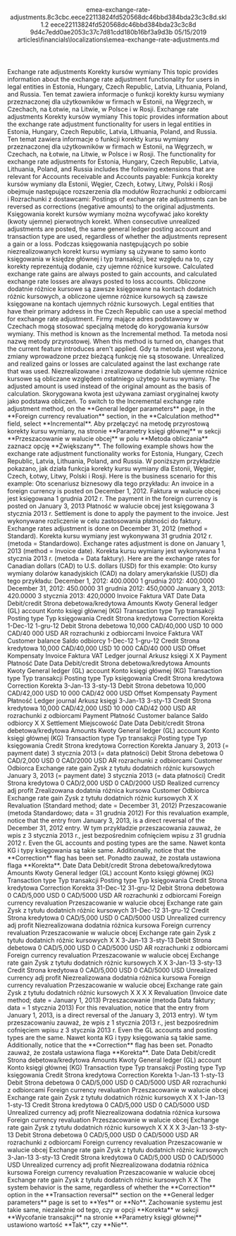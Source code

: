 <?xml version="1.0" encoding="UTF-8"?>
<xliff xmlns:logoport="urn:logoport:xliffeditor:xliff-extras:1.0" xmlns:xsi="http://www.w3.org/2001/XMLSchema-instance" xmlns="urn:oasis:names:tc:xliff:document:1.2" xmlns:xliffext="urn:microsoft:content:schema:xliffextensions" version="1.2" xsi:schemaLocation="urn:oasis:names:tc:xliff:document:1.2 xliff-core-1.2-transitional.xsd">
  <file datatype="xml" source-language="en-US" original="emea-exchange-rate-adjustments.md" target-language="pl-PL">
    <header>
      <tool tool-company="Microsoft" tool-version="1.0-7889195" tool-name="mdxliff" tool-id="mdxliff"/>
      <xliffext:skl_file_name>emea-exchange-rate-adjustments.8c3cbc.eece22113824fd520568dc46bbd384bda23c3c8d.skl</xliffext:skl_file_name>
      <xliffext:version>1.2</xliffext:version>
      <xliffext:ms.openlocfilehash>eece22113824fd520568dc46bbd384bda23c3c8d</xliffext:ms.openlocfilehash>
      <xliffext:ms.sourcegitcommit>9d4c7edd0ae2053c37c7d81cdd180b16bf3a9d3b</xliffext:ms.sourcegitcommit>
      <xliffext:ms.lasthandoff>05/15/2019</xliffext:ms.lasthandoff>
      <xliffext:ms.openlocfilepath>articles\financials\localizations\emea-exchange-rate-adjustments.md</xliffext:ms.openlocfilepath>
    </header>
    <body>
      <group extype="content" id="content">
        <trans-unit xml:space="preserve" translate="yes" id="101" restype="x-metadata">
          <source>Exchange rate adjustments</source>
        <target logoport:matchpercent="101" state="translated" state-qualifier="leveraged-tm">Korekty kursów wymiany</target></trans-unit>
        <trans-unit xml:space="preserve" translate="yes" id="102" restype="x-metadata">
          <source>This topic provides information about the exchange rate adjustment functionality for users in legal entities in Estonia, Hungary, Czech Republic, Latvia, Lithuania, Poland, and Russia.</source>
        <target logoport:matchpercent="101" state="translated" state-qualifier="leveraged-tm">Ten temat zawiera informacje o funkcji korekty kursu wymiany przeznaczonej dla użytkowników w firmach w Estonii, na Węgrzech, w Czechach, na Łotwie, na Litwie, w Polsce i w Rosji.</target></trans-unit>
        <trans-unit xml:space="preserve" translate="yes" id="103">
          <source>Exchange rate adjustments</source>
        <target logoport:matchpercent="101" state="translated" state-qualifier="leveraged-tm">Korekty kursów wymiany</target></trans-unit>
        <trans-unit xml:space="preserve" translate="yes" id="104">
          <source>This topic provides information about the exchange rate adjustment functionality for users in legal entities in Estonia, Hungary, Czech Republic, Latvia, Lithuania, Poland, and Russia.</source>
        <target logoport:matchpercent="101" state="translated" state-qualifier="leveraged-tm">Ten temat zawiera informacje o funkcji korekty kursu wymiany przeznaczonej dla użytkowników w firmach w Estonii, na Węgrzech, w Czechach, na Łotwie, na Litwie, w Polsce i w Rosji.</target></trans-unit>
        <trans-unit xml:space="preserve" translate="yes" id="105">
          <source>The functionality for exchange rate adjustments for Estonia, Hungary, Czech Republic, Latvia, Lithuania, Poland, and Russia includes the following extensions that are relevant for Accounts receivable and Accounts payable:</source>
        <target logoport:matchpercent="101" state="translated" state-qualifier="leveraged-tm">Funkcja korekty kursów wymiany dla Estonii, Węgier, Czech, Łotwy, Litwy, Polski i Rosji obejmuje następujące rozszerzenia dla modułów Rozrachunki z odbiorcami i Rozrachunki z dostawcami:</target></trans-unit>
        <trans-unit xml:space="preserve" translate="yes" id="106">
          <source>Postings of exchange rate adjustments can be reversed as corrections (negative amounts) to the original adjustments.</source>
        <target logoport:matchpercent="101" state="translated" state-qualifier="leveraged-tm">Księgowania korekt kursów wymiany można wycofywać jako korekty (kwoty ujemne) pierwotnych korekt.</target></trans-unit>
        <trans-unit xml:space="preserve" translate="yes" id="107">
          <source>When consecutive unrealized adjustments are posted, the same general ledger posting account and transaction type are used, regardless of whether the adjustments represent a gain or a loss.</source>
        <target logoport:matchpercent="101" state="translated" state-qualifier="leveraged-tm">Podczas księgowania następujących po sobie niezrealizowanych korekt kursu wymiany są używane to samo konto księgowania w księdze głównej i typ transakcji, bez względu na to, czy korekty reprezentują dodanie, czy ujemne różnice kursowe.</target></trans-unit>
        <trans-unit xml:space="preserve" translate="yes" id="108">
          <source>Calculated exchange rate gains are always posted to gain accounts, and calculated exchange rate losses are always posted to loss accounts.</source>
        <target logoport:matchpercent="101" state="translated" state-qualifier="leveraged-tm">Obliczone dodatnie różnice kursowe są zawsze księgowane na kontach dodatnich różnic kursowych, a obliczone ujemne różnice kursowych są zawsze księgowane na kontach ujemnych różnic kursowych.</target></trans-unit>
        <trans-unit xml:space="preserve" translate="yes" id="109">
          <source>Legal entities that have their primary address in the Czech Republic can use a special method for exchange rate adjustment.</source>
        <target logoport:matchpercent="101" state="translated" state-qualifier="leveraged-tm">Firmy mające adres podstawowy w Czechach mogą stosować specjalną metodę do korygowania kursów wymiany.</target></trans-unit>
        <trans-unit xml:space="preserve" translate="yes" id="110">
          <source>This method is known as the Incremental method.</source>
        <target logoport:matchpercent="101" state="translated" state-qualifier="leveraged-tm">Ta metoda nosi nazwę metody przyrostowej.</target></trans-unit>
        <trans-unit xml:space="preserve" translate="yes" id="111">
          <source>When this method is turned on, changes that the current feature introduces aren't applied.</source>
        <target logoport:matchpercent="101" state="translated" state-qualifier="leveraged-tm">Gdy ta metoda jest włączona, zmiany wprowadzone przez bieżącą funkcję nie są stosowane.</target></trans-unit>
        <trans-unit xml:space="preserve" translate="yes" id="112">
          <source>Unrealized and realized gains or losses are calculated against the last exchange rate that was used.</source>
        <target logoport:matchpercent="101" state="translated" state-qualifier="leveraged-tm">Niezrealizowane i zrealizowane dodatnie lub ujemne różnice kursowe są obliczane względem ostatniego użytego kursu wymiany.</target></trans-unit>
        <trans-unit xml:space="preserve" translate="yes" id="113">
          <source>The adjusted amount is used instead of the original amount as the basis of calculation.</source>
        <target logoport:matchpercent="101" state="translated" state-qualifier="leveraged-tm">Skorygowana kwota jest używana zamiast oryginalnej kwoty jako podstawa obliczeń.</target></trans-unit>
        <trans-unit xml:space="preserve" translate="yes" id="114">
          <source>To switch to the Incremental exchange rate adjustment method, on the <bpt id="p1">**</bpt>General ledger parameters<ept id="p1">**</ept> page, in the <bpt id="p2">**</bpt>Foreign currency revaluation<ept id="p2">**</ept> section, in the <bpt id="p3">**</bpt>Calculation method<ept id="p3">**</ept> field, select <bpt id="p4">**</bpt>Incremental<ept id="p4">**</ept>.</source>
        <target logoport:matchpercent="101" state="translated" state-qualifier="leveraged-tm">Aby przełączyć na metodę przyrostową korekty kursu wymiany, na stronie <bpt id="p1">**</bpt>Parametry księgi głównej<ept id="p1">**</ept> w sekcji <bpt id="p2">**</bpt>Przeszacowanie w walucie obcej<ept id="p2">**</ept> w polu <bpt id="p3">**</bpt>Metoda obliczania<ept id="p3">**</ept> zaznacz opcję <bpt id="p4">**</bpt>Zwiększany<ept id="p4">**</ept>.</target></trans-unit>
        <trans-unit xml:space="preserve" translate="yes" id="115">
          <source>The following example shows how the exchange rate adjustment functionality works for Estonia, Hungary, Czech Republic, Latvia, Lithuania, Poland, and Russia.</source>
        <target logoport:matchpercent="101" state="translated" state-qualifier="leveraged-tm">W poniższym przykładzie pokazano, jak działa funkcja korekty kursu wymiany dla Estonii, Węgier, Czech, Łotwy, Litwy, Polski i Rosji.</target></trans-unit>
        <trans-unit xml:space="preserve" translate="yes" id="116">
          <source>Here is the business scenario for this example:</source>
        <target logoport:matchpercent="101" state="translated" state-qualifier="leveraged-tm">Oto scenariusz biznesowy dla tego przykładu:</target></trans-unit>
        <trans-unit xml:space="preserve" translate="yes" id="117">
          <source>An invoice in a foreign currency is posted on December 1, 2012.</source>
        <target logoport:matchpercent="101" state="translated" state-qualifier="leveraged-tm">Faktura w walucie obcej jest księgowana 1 grudnia 2012 r.</target></trans-unit>
        <trans-unit xml:space="preserve" translate="yes" id="118">
          <source>The payment in the foreign currency is posted on January 3, 2013</source>
        <target logoport:matchpercent="101" state="translated" state-qualifier="leveraged-tm">Płatność w walucie obcej jest księgowana 3 stycznia 2013 r.</target></trans-unit>
        <trans-unit xml:space="preserve" translate="yes" id="119">
          <source>Settlement is done to apply the payment to the invoice.</source>
        <target logoport:matchpercent="101" state="translated" state-qualifier="leveraged-tm">Jest wykonywane rozliczenie w celu zastosowania płatności do faktury.</target></trans-unit>
        <trans-unit xml:space="preserve" translate="yes" id="120">
          <source>Exchange rates adjustment is done on December 31, 2012 (method = Standard).</source>
        <target logoport:matchpercent="101" state="translated" state-qualifier="leveraged-tm">Korekta kursu wymiany jest wykonywana 31 grudnia 2012 r. (metoda = Standardowo).</target></trans-unit>
        <trans-unit xml:space="preserve" translate="yes" id="121">
          <source>Exchange rates adjustment is done on January 1, 2013 (method = Invoice date).</source>
        <target logoport:matchpercent="101" state="translated" state-qualifier="leveraged-tm">Korekta kursu wymiany jest wykonywana 1 stycznia 2013 r. (metoda = Data faktury).</target></trans-unit>
        <trans-unit xml:space="preserve" translate="yes" id="122">
          <source>Here are the exchange rates for Canadian dollars (CAD) to U.S. dollars (USD) for this example:</source>
        <target logoport:matchpercent="101" state="translated" state-qualifier="leveraged-tm">Oto kursy wymiany dolarów kanadyjskich (CAD) na dolary amerykańskie (USD) dla tego przykładu:</target></trans-unit>
        <trans-unit xml:space="preserve" translate="yes" id="123">
          <source>December 1, 2012: 400.0000</source>
        <target logoport:matchpercent="101" state="translated" state-qualifier="leveraged-tm">1 grudnia 2012: 400,0000</target></trans-unit>
        <trans-unit xml:space="preserve" translate="yes" id="124">
          <source>December 31, 2012: 450.0000</source>
        <target logoport:matchpercent="101" state="translated" state-qualifier="leveraged-tm">31 grudnia 2012: 450,0000</target></trans-unit>
        <trans-unit xml:space="preserve" translate="yes" id="125">
          <source>January 3, 2013: 420.0000</source>
        <target logoport:matchpercent="101" state="translated" state-qualifier="leveraged-tm">3 stycznia 2013: 420,0000</target></trans-unit>
        <trans-unit xml:space="preserve" translate="yes" id="126">
          <source>Invoice</source>
        <target logoport:matchpercent="101" state="translated" state-qualifier="leveraged-tm">Faktura VAT</target></trans-unit>
        <trans-unit xml:space="preserve" translate="yes" id="127">
          <source>Date</source>
        <target logoport:matchpercent="101" state="translated" state-qualifier="leveraged-tm">Data</target></trans-unit>
        <trans-unit xml:space="preserve" translate="yes" id="128">
          <source>Debit/credit</source>
        <target logoport:matchpercent="101" state="translated" state-qualifier="leveraged-tm">Strona debetowa/kredytowa</target></trans-unit>
        <trans-unit xml:space="preserve" translate="yes" id="129">
          <source>Amounts</source>
        <target logoport:matchpercent="101" state="translated" state-qualifier="leveraged-tm">Kwoty</target></trans-unit>
        <trans-unit xml:space="preserve" translate="yes" id="130">
          <source>General ledger (GL) account</source>
        <target logoport:matchpercent="101" state="translated" state-qualifier="leveraged-tm">Konto księgi głównej (KG)</target></trans-unit>
        <trans-unit xml:space="preserve" translate="yes" id="131">
          <source>Transaction type</source>
        <target logoport:matchpercent="101" state="translated" state-qualifier="leveraged-tm">Typ transakcji</target></trans-unit>
        <trans-unit xml:space="preserve" translate="yes" id="132">
          <source>Posting type</source>
        <target logoport:matchpercent="101" state="translated" state-qualifier="leveraged-tm">Typ księgowania</target></trans-unit>
        <trans-unit xml:space="preserve" translate="yes" id="133">
          <source>Credit</source>
        <target logoport:matchpercent="101" state="translated" state-qualifier="leveraged-tm">Strona kredytowa</target></trans-unit>
        <trans-unit xml:space="preserve" translate="yes" id="134">
          <source>Correction</source>
        <target logoport:matchpercent="101" state="translated" state-qualifier="leveraged-tm">Korekta</target></trans-unit>
        <trans-unit xml:space="preserve" translate="yes" id="135">
          <source>1-Dec-12</source>
        <target logoport:matchpercent="101" state="translated" state-qualifier="leveraged-tm">1-gru-12</target></trans-unit>
        <trans-unit xml:space="preserve" translate="yes" id="136">
          <source>Debit</source>
        <target logoport:matchpercent="101" state="translated" state-qualifier="leveraged-tm">Strona debetowa</target></trans-unit>
        <trans-unit xml:space="preserve" translate="yes" id="137">
          <source>10,000 CAD/40,000 USD</source>
        <target logoport:matchpercent="101" state="translated" state-qualifier="leveraged-tm">10 000 CAD/40 000 USD</target></trans-unit>
        <trans-unit xml:space="preserve" translate="yes" id="138">
          <source>AR</source>
        <target logoport:matchpercent="101" state="translated" state-qualifier="leveraged-tm">rozrachunki z odbiorcami</target></trans-unit>
        <trans-unit xml:space="preserve" translate="yes" id="139">
          <source>Invoice</source>
        <target logoport:matchpercent="101" state="translated" state-qualifier="leveraged-tm">Faktura VAT</target></trans-unit>
        <trans-unit xml:space="preserve" translate="yes" id="140">
          <source>Customer balance</source>
        <target logoport:matchpercent="101" state="translated" state-qualifier="leveraged-tm">Saldo odbiorcy</target></trans-unit>
        <trans-unit xml:space="preserve" translate="yes" id="141">
          <source>1-Dec-12</source>
        <target logoport:matchpercent="101" state="translated" state-qualifier="leveraged-tm">1-gru-12</target></trans-unit>
        <trans-unit xml:space="preserve" translate="yes" id="142">
          <source>Credit</source>
        <target logoport:matchpercent="101" state="translated" state-qualifier="leveraged-tm">Strona kredytowa</target></trans-unit>
        <trans-unit xml:space="preserve" translate="yes" id="143">
          <source>10,000 CAD/40,000 USD</source>
        <target logoport:matchpercent="101" state="translated" state-qualifier="leveraged-tm">10 000 CAD/40 000 USD</target></trans-unit>
        <trans-unit xml:space="preserve" translate="yes" id="144">
          <source>Offset</source>
        <target logoport:matchpercent="101" state="translated" state-qualifier="leveraged-tm">Kompensaty</target></trans-unit>
        <trans-unit xml:space="preserve" translate="yes" id="145">
          <source>Invoice</source>
        <target logoport:matchpercent="101" state="translated" state-qualifier="leveraged-tm">Faktura VAT</target></trans-unit>
        <trans-unit xml:space="preserve" translate="yes" id="146">
          <source>Ledger journal</source>
        <target logoport:matchpercent="101" state="translated" state-qualifier="leveraged-tm">Arkusz księgi</target></trans-unit>
        <trans-unit xml:space="preserve" translate="yes" id="147">
          <source>X</source>
        <target logoport:matchpercent="101" state="translated" state-qualifier="leveraged-tm">X</target></trans-unit>
        <trans-unit xml:space="preserve" translate="yes" id="148">
          <source>Payment</source>
        <target logoport:matchpercent="101" state="translated" state-qualifier="leveraged-tm">Płatność</target></trans-unit>
        <trans-unit xml:space="preserve" translate="yes" id="149">
          <source>Date</source>
        <target logoport:matchpercent="101" state="translated" state-qualifier="leveraged-tm">Data</target></trans-unit>
        <trans-unit xml:space="preserve" translate="yes" id="150">
          <source>Debit/credit</source>
        <target logoport:matchpercent="101" state="translated" state-qualifier="leveraged-tm">Strona debetowa/kredytowa</target></trans-unit>
        <trans-unit xml:space="preserve" translate="yes" id="151">
          <source>Amounts</source>
        <target logoport:matchpercent="101" state="translated" state-qualifier="leveraged-tm">Kwoty</target></trans-unit>
        <trans-unit xml:space="preserve" translate="yes" id="152">
          <source>General ledger (GL) account</source>
        <target logoport:matchpercent="101" state="translated" state-qualifier="leveraged-tm">Konto księgi głównej (KG)</target></trans-unit>
        <trans-unit xml:space="preserve" translate="yes" id="153">
          <source>Transaction type</source>
        <target logoport:matchpercent="101" state="translated" state-qualifier="leveraged-tm">Typ transakcji</target></trans-unit>
        <trans-unit xml:space="preserve" translate="yes" id="154">
          <source>Posting type</source>
        <target logoport:matchpercent="101" state="translated" state-qualifier="leveraged-tm">Typ księgowania</target></trans-unit>
        <trans-unit xml:space="preserve" translate="yes" id="155">
          <source>Credit</source>
        <target logoport:matchpercent="101" state="translated" state-qualifier="leveraged-tm">Strona kredytowa</target></trans-unit>
        <trans-unit xml:space="preserve" translate="yes" id="156">
          <source>Correction</source>
        <target logoport:matchpercent="101" state="translated" state-qualifier="leveraged-tm">Korekta</target></trans-unit>
        <trans-unit xml:space="preserve" translate="yes" id="157">
          <source>3-Jan-13</source>
        <target logoport:matchpercent="101" state="translated" state-qualifier="leveraged-tm">3-sty-13</target></trans-unit>
        <trans-unit xml:space="preserve" translate="yes" id="158">
          <source>Debit</source>
        <target logoport:matchpercent="101" state="translated" state-qualifier="leveraged-tm">Strona debetowa</target></trans-unit>
        <trans-unit xml:space="preserve" translate="yes" id="159">
          <source>10,000 CAD/42,000 USD</source>
        <target logoport:matchpercent="101" state="translated" state-qualifier="leveraged-tm">10 000 CAD/42 000 USD</target></trans-unit>
        <trans-unit xml:space="preserve" translate="yes" id="160">
          <source>Offset</source>
        <target logoport:matchpercent="101" state="translated" state-qualifier="leveraged-tm">Kompensaty</target></trans-unit>
        <trans-unit xml:space="preserve" translate="yes" id="161">
          <source>Payment</source>
        <target logoport:matchpercent="101" state="translated" state-qualifier="leveraged-tm">Płatność</target></trans-unit>
        <trans-unit xml:space="preserve" translate="yes" id="162">
          <source>Ledger journal</source>
        <target logoport:matchpercent="101" state="translated" state-qualifier="leveraged-tm">Arkusz księgi</target></trans-unit>
        <trans-unit xml:space="preserve" translate="yes" id="163">
          <source>3-Jan-13</source>
        <target logoport:matchpercent="101" state="translated" state-qualifier="leveraged-tm">3-sty-13</target></trans-unit>
        <trans-unit xml:space="preserve" translate="yes" id="164">
          <source>Credit</source>
        <target logoport:matchpercent="101" state="translated" state-qualifier="leveraged-tm">Strona kredytowa</target></trans-unit>
        <trans-unit xml:space="preserve" translate="yes" id="165">
          <source>10,000 CAD/42,000 USD</source>
        <target logoport:matchpercent="101" state="translated" state-qualifier="leveraged-tm">10 000 CAD/42 000 USD</target></trans-unit>
        <trans-unit xml:space="preserve" translate="yes" id="166">
          <source>AR</source>
        <target logoport:matchpercent="101" state="translated" state-qualifier="leveraged-tm">rozrachunki z odbiorcami</target></trans-unit>
        <trans-unit xml:space="preserve" translate="yes" id="167">
          <source>Payment</source>
        <target logoport:matchpercent="101" state="translated" state-qualifier="leveraged-tm">Płatność</target></trans-unit>
        <trans-unit xml:space="preserve" translate="yes" id="168">
          <source>Customer balance</source>
        <target logoport:matchpercent="101" state="translated" state-qualifier="leveraged-tm">Saldo odbiorcy</target></trans-unit>
        <trans-unit xml:space="preserve" translate="yes" id="169">
          <source>X</source>
        <target logoport:matchpercent="101" state="translated" state-qualifier="leveraged-tm">X</target></trans-unit>
        <trans-unit xml:space="preserve" translate="yes" id="170">
          <source>Settlement</source>
        <target logoport:matchpercent="101" state="translated" state-qualifier="leveraged-tm">Miejscowość</target></trans-unit>
        <trans-unit xml:space="preserve" translate="yes" id="171">
          <source>Date</source>
        <target logoport:matchpercent="101" state="translated" state-qualifier="leveraged-tm">Data</target></trans-unit>
        <trans-unit xml:space="preserve" translate="yes" id="172">
          <source>Debit/credit</source>
        <target logoport:matchpercent="101" state="translated" state-qualifier="leveraged-tm">Strona debetowa/kredytowa</target></trans-unit>
        <trans-unit xml:space="preserve" translate="yes" id="173">
          <source>Amounts</source>
        <target logoport:matchpercent="101" state="translated" state-qualifier="leveraged-tm">Kwoty</target></trans-unit>
        <trans-unit xml:space="preserve" translate="yes" id="174">
          <source>General ledger (GL) account</source>
        <target logoport:matchpercent="101" state="translated" state-qualifier="leveraged-tm">Konto księgi głównej (KG)</target></trans-unit>
        <trans-unit xml:space="preserve" translate="yes" id="175">
          <source>Transaction type</source>
        <target logoport:matchpercent="101" state="translated" state-qualifier="leveraged-tm">Typ transakcji</target></trans-unit>
        <trans-unit xml:space="preserve" translate="yes" id="176">
          <source>Posting type</source>
        <target logoport:matchpercent="101" state="translated" state-qualifier="leveraged-tm">Typ księgowania</target></trans-unit>
        <trans-unit xml:space="preserve" translate="yes" id="177">
          <source>Credit</source>
        <target logoport:matchpercent="101" state="translated" state-qualifier="leveraged-tm">Strona kredytowa</target></trans-unit>
        <trans-unit xml:space="preserve" translate="yes" id="178">
          <source>Correction</source>
        <target logoport:matchpercent="101" state="translated" state-qualifier="leveraged-tm">Korekta</target></trans-unit>
        <trans-unit xml:space="preserve" translate="yes" id="179">
          <source>January 3, 2013 (= payment date)</source>
        <target logoport:matchpercent="101" state="translated" state-qualifier="leveraged-tm">3 stycznia 2013 (= data płatności)</target></trans-unit>
        <trans-unit xml:space="preserve" translate="yes" id="180">
          <source>Debit</source>
        <target logoport:matchpercent="101" state="translated" state-qualifier="leveraged-tm">Strona debetowa</target></trans-unit>
        <trans-unit xml:space="preserve" translate="yes" id="181">
          <source>0 CAD/2,000 USD</source>
        <target logoport:matchpercent="101" state="translated" state-qualifier="leveraged-tm">0 CAD/2000 USD</target></trans-unit>
        <trans-unit xml:space="preserve" translate="yes" id="182">
          <source>AR</source>
        <target logoport:matchpercent="101" state="translated" state-qualifier="leveraged-tm">rozrachunki z odbiorcami</target></trans-unit>
        <trans-unit xml:space="preserve" translate="yes" id="183">
          <source>Customer</source>
        <target logoport:matchpercent="101" state="translated" state-qualifier="leveraged-tm">Odbiorca</target></trans-unit>
        <trans-unit xml:space="preserve" translate="yes" id="184">
          <source>Exchange rate gain</source>
        <target logoport:matchpercent="101" state="translated" state-qualifier="leveraged-tm">Zysk z tytułu dodatnich różnic kursowych</target></trans-unit>
        <trans-unit xml:space="preserve" translate="yes" id="185">
          <source>January 3, 2013 (= payment date)</source>
        <target logoport:matchpercent="101" state="translated" state-qualifier="leveraged-tm">3 stycznia 2013 (= data płatności)</target></trans-unit>
        <trans-unit xml:space="preserve" translate="yes" id="186">
          <source>Credit</source>
        <target logoport:matchpercent="101" state="translated" state-qualifier="leveraged-tm">Strona kredytowa</target></trans-unit>
        <trans-unit xml:space="preserve" translate="yes" id="187">
          <source>0 CAD/2,000 USD</source>
        <target logoport:matchpercent="101" state="translated" state-qualifier="leveraged-tm">0 CAD/2000 USD</target></trans-unit>
        <trans-unit xml:space="preserve" translate="yes" id="188">
          <source>Realized currency adj profit</source>
        <target logoport:matchpercent="101" state="translated" state-qualifier="leveraged-tm">Zrealizowana dodatnia różnica kursowa</target></trans-unit>
        <trans-unit xml:space="preserve" translate="yes" id="189">
          <source>Customer</source>
        <target logoport:matchpercent="101" state="translated" state-qualifier="leveraged-tm">Odbiorca</target></trans-unit>
        <trans-unit xml:space="preserve" translate="yes" id="190">
          <source>Exchange rate gain</source>
        <target logoport:matchpercent="101" state="translated" state-qualifier="leveraged-tm">Zysk z tytułu dodatnich różnic kursowych</target></trans-unit>
        <trans-unit xml:space="preserve" translate="yes" id="191">
          <source>X</source>
        <target logoport:matchpercent="101" state="translated" state-qualifier="leveraged-tm">X</target></trans-unit>
        <trans-unit xml:space="preserve" translate="yes" id="192">
          <source>Revaluation  (Standard method; date = December 31, 2012)</source>
        <target logoport:matchpercent="101" state="translated" state-qualifier="leveraged-tm">Przeszacowanie (metoda Standardowo; data = 31 grudnia 2012)</target></trans-unit>
        <trans-unit xml:space="preserve" translate="yes" id="193">
          <source>For this revaluation example, notice that the entry from January 3, 2013, is a direct reversal of the December 31, 2012 entry.</source>
        <target logoport:matchpercent="101" state="translated" state-qualifier="leveraged-tm">W tym przykładzie przeszacowania zauważ, że wpis z 3 stycznia 2013 r., jest bezpośrednim cofnięciem wpisu z 31 grudnia 2012 r.</target></trans-unit>
        <trans-unit xml:space="preserve" translate="yes" id="194">
          <source>Even the GL accounts and posting types are the same.</source>
        <target logoport:matchpercent="101" state="translated" state-qualifier="leveraged-tm">Nawet konta KG i typy księgowania są takie same.</target></trans-unit>
        <trans-unit xml:space="preserve" translate="yes" id="195">
          <source>Additionally, notice that the <bpt id="p1">**</bpt>Correction<ept id="p1">**</ept> flag has been set.</source>
        <target logoport:matchpercent="101" state="translated" state-qualifier="leveraged-tm">Ponadto zauważ, że została ustawiona flaga <bpt id="p1">**</bpt>Korekta<ept id="p1">**</ept>.</target></trans-unit>
        <trans-unit xml:space="preserve" translate="yes" id="196">
          <source>Date</source>
        <target logoport:matchpercent="101" state="translated" state-qualifier="leveraged-tm">Data</target></trans-unit>
        <trans-unit xml:space="preserve" translate="yes" id="197">
          <source>Debit/credit</source>
        <target logoport:matchpercent="101" state="translated" state-qualifier="leveraged-tm">Strona debetowa/kredytowa</target></trans-unit>
        <trans-unit xml:space="preserve" translate="yes" id="198">
          <source>Amounts</source>
        <target logoport:matchpercent="101" state="translated" state-qualifier="leveraged-tm">Kwoty</target></trans-unit>
        <trans-unit xml:space="preserve" translate="yes" id="199">
          <source>General ledger (GL) account</source>
        <target logoport:matchpercent="101" state="translated" state-qualifier="leveraged-tm">Konto księgi głównej (KG)</target></trans-unit>
        <trans-unit xml:space="preserve" translate="yes" id="200">
          <source>Transaction type</source>
        <target logoport:matchpercent="101" state="translated" state-qualifier="leveraged-tm">Typ transakcji</target></trans-unit>
        <trans-unit xml:space="preserve" translate="yes" id="201">
          <source>Posting type</source>
        <target logoport:matchpercent="101" state="translated" state-qualifier="leveraged-tm">Typ księgowania</target></trans-unit>
        <trans-unit xml:space="preserve" translate="yes" id="202">
          <source>Credit</source>
        <target logoport:matchpercent="101" state="translated" state-qualifier="leveraged-tm">Strona kredytowa</target></trans-unit>
        <trans-unit xml:space="preserve" translate="yes" id="203">
          <source>Correction</source>
        <target logoport:matchpercent="101" state="translated" state-qualifier="leveraged-tm">Korekta</target></trans-unit>
        <trans-unit xml:space="preserve" translate="yes" id="204">
          <source>31-Dec-12</source>
        <target logoport:matchpercent="101" state="translated" state-qualifier="leveraged-tm">31-gru-12</target></trans-unit>
        <trans-unit xml:space="preserve" translate="yes" id="205">
          <source>Debit</source>
        <target logoport:matchpercent="101" state="translated" state-qualifier="leveraged-tm">Strona debetowa</target></trans-unit>
        <trans-unit xml:space="preserve" translate="yes" id="206">
          <source>0 CAD/5,000 USD</source>
        <target logoport:matchpercent="101" state="translated" state-qualifier="leveraged-tm">0 CAD/5000 USD</target></trans-unit>
        <trans-unit xml:space="preserve" translate="yes" id="207">
          <source>AR</source>
        <target logoport:matchpercent="101" state="translated" state-qualifier="leveraged-tm">rozrachunki z odbiorcami</target></trans-unit>
        <trans-unit xml:space="preserve" translate="yes" id="208">
          <source>Foreign currency revaluation</source>
        <target logoport:matchpercent="101" state="translated" state-qualifier="leveraged-tm">Przeszacowanie w walucie obcej</target></trans-unit>
        <trans-unit xml:space="preserve" translate="yes" id="209">
          <source>Exchange rate gain</source>
        <target logoport:matchpercent="101" state="translated" state-qualifier="leveraged-tm">Zysk z tytułu dodatnich różnic kursowych</target></trans-unit>
        <trans-unit xml:space="preserve" translate="yes" id="210">
          <source>31-Dec-12</source>
        <target logoport:matchpercent="101" state="translated" state-qualifier="leveraged-tm">31-gru-12</target></trans-unit>
        <trans-unit xml:space="preserve" translate="yes" id="211">
          <source>Credit</source>
        <target logoport:matchpercent="101" state="translated" state-qualifier="leveraged-tm">Strona kredytowa</target></trans-unit>
        <trans-unit xml:space="preserve" translate="yes" id="212">
          <source>0 CAD/5,000 USD</source>
        <target logoport:matchpercent="101" state="translated" state-qualifier="leveraged-tm">0 CAD/5000 USD</target></trans-unit>
        <trans-unit xml:space="preserve" translate="yes" id="213">
          <source>Unrealized currency adj profit</source>
        <target logoport:matchpercent="101" state="translated" state-qualifier="leveraged-tm">Niezrealizowana dodatnia różnica kursowa</target></trans-unit>
        <trans-unit xml:space="preserve" translate="yes" id="214">
          <source>Foreign currency revaluation</source>
        <target logoport:matchpercent="101" state="translated" state-qualifier="leveraged-tm">Przeszacowanie w walucie obcej</target></trans-unit>
        <trans-unit xml:space="preserve" translate="yes" id="215">
          <source>Exchange rate gain</source>
        <target logoport:matchpercent="101" state="translated" state-qualifier="leveraged-tm">Zysk z tytułu dodatnich różnic kursowych</target></trans-unit>
        <trans-unit xml:space="preserve" translate="yes" id="216">
          <source>X</source>
        <target logoport:matchpercent="101" state="translated" state-qualifier="leveraged-tm">X</target></trans-unit>
        <trans-unit xml:space="preserve" translate="yes" id="217">
          <source>3-Jan-13</source>
        <target logoport:matchpercent="101" state="translated" state-qualifier="leveraged-tm">3-sty-13</target></trans-unit>
        <trans-unit xml:space="preserve" translate="yes" id="218">
          <source>Debit</source>
        <target logoport:matchpercent="101" state="translated" state-qualifier="leveraged-tm">Strona debetowa</target></trans-unit>
        <trans-unit xml:space="preserve" translate="yes" id="219">
          <source>0 CAD/5,000 USD</source>
        <target logoport:matchpercent="101" state="translated" state-qualifier="leveraged-tm">0 CAD/5000 USD</target></trans-unit>
        <trans-unit xml:space="preserve" translate="yes" id="220">
          <source>AR</source>
        <target logoport:matchpercent="101" state="translated" state-qualifier="leveraged-tm">rozrachunki z odbiorcami</target></trans-unit>
        <trans-unit xml:space="preserve" translate="yes" id="221">
          <source>Foreign currency revaluation</source>
        <target logoport:matchpercent="101" state="translated" state-qualifier="leveraged-tm">Przeszacowanie w walucie obcej</target></trans-unit>
        <trans-unit xml:space="preserve" translate="yes" id="222">
          <source>Exchange rate gain</source>
        <target logoport:matchpercent="101" state="translated" state-qualifier="leveraged-tm">Zysk z tytułu dodatnich różnic kursowych</target></trans-unit>
        <trans-unit xml:space="preserve" translate="yes" id="223">
          <source>X</source>
        <target logoport:matchpercent="101" state="translated" state-qualifier="leveraged-tm">X</target></trans-unit>
        <trans-unit xml:space="preserve" translate="yes" id="224">
          <source>3-Jan-13</source>
        <target logoport:matchpercent="101" state="translated" state-qualifier="leveraged-tm">3-sty-13</target></trans-unit>
        <trans-unit xml:space="preserve" translate="yes" id="225">
          <source>Credit</source>
        <target logoport:matchpercent="101" state="translated" state-qualifier="leveraged-tm">Strona kredytowa</target></trans-unit>
        <trans-unit xml:space="preserve" translate="yes" id="226">
          <source>0 CAD/5,000 USD</source>
        <target logoport:matchpercent="101" state="translated" state-qualifier="leveraged-tm">0 CAD/5000 USD</target></trans-unit>
        <trans-unit xml:space="preserve" translate="yes" id="227">
          <source>Unrealized currency adj profit</source>
        <target logoport:matchpercent="101" state="translated" state-qualifier="leveraged-tm">Niezrealizowana dodatnia różnica kursowa</target></trans-unit>
        <trans-unit xml:space="preserve" translate="yes" id="228">
          <source>Foreign currency revaluation</source>
        <target logoport:matchpercent="101" state="translated" state-qualifier="leveraged-tm">Przeszacowanie w walucie obcej</target></trans-unit>
        <trans-unit xml:space="preserve" translate="yes" id="229">
          <source>Exchange rate gain</source>
        <target logoport:matchpercent="101" state="translated" state-qualifier="leveraged-tm">Zysk z tytułu dodatnich różnic kursowych</target></trans-unit>
        <trans-unit xml:space="preserve" translate="yes" id="230">
          <source>X</source>
        <target logoport:matchpercent="101" state="translated" state-qualifier="leveraged-tm">X</target></trans-unit>
        <trans-unit xml:space="preserve" translate="yes" id="231">
          <source>X</source>
        <target logoport:matchpercent="101" state="translated" state-qualifier="leveraged-tm">X</target></trans-unit>
        <trans-unit xml:space="preserve" translate="yes" id="232">
          <source>Revaluation (Invoice date method; date = January 1, 2013)</source>
        <target logoport:matchpercent="101" state="translated" state-qualifier="leveraged-tm">Przeszacowanie (metoda Data faktury; data = 1 stycznia 2013)</target></trans-unit>
        <trans-unit xml:space="preserve" translate="yes" id="233">
          <source>For this revaluation, notice that the entry from January 1, 2013, is a direct reversal of the January 3, 2013 entry).</source>
        <target logoport:matchpercent="101" state="translated" state-qualifier="leveraged-tm">W tym przeszacowaniu zauważ, że wpis z 1 stycznia 2013 r., jest bezpośrednim cofnięciem wpisu z 3 stycznia 2013 r.</target></trans-unit>
        <trans-unit xml:space="preserve" translate="yes" id="234">
          <source>Even the GL accounts and posting types are the same.</source>
        <target logoport:matchpercent="101" state="translated" state-qualifier="leveraged-tm">Nawet konta KG i typy księgowania są takie same.</target></trans-unit>
        <trans-unit xml:space="preserve" translate="yes" id="235">
          <source>Additionally, notice that the <bpt id="p1">**</bpt>Correction<ept id="p1">**</ept> flag has been set.</source>
        <target logoport:matchpercent="101" state="translated" state-qualifier="leveraged-tm">Ponadto zauważ, że została ustawiona flaga <bpt id="p1">**</bpt>Korekta<ept id="p1">**</ept>.</target></trans-unit>
        <trans-unit xml:space="preserve" translate="yes" id="236">
          <source>Date</source>
        <target logoport:matchpercent="101" state="translated" state-qualifier="leveraged-tm">Data</target></trans-unit>
        <trans-unit xml:space="preserve" translate="yes" id="237">
          <source>Debit/credit</source>
        <target logoport:matchpercent="101" state="translated" state-qualifier="leveraged-tm">Strona debetowa/kredytowa</target></trans-unit>
        <trans-unit xml:space="preserve" translate="yes" id="238">
          <source>Amounts</source>
        <target logoport:matchpercent="101" state="translated" state-qualifier="leveraged-tm">Kwoty</target></trans-unit>
        <trans-unit xml:space="preserve" translate="yes" id="239">
          <source>General ledger (GL) account</source>
        <target logoport:matchpercent="101" state="translated" state-qualifier="leveraged-tm">Konto księgi głównej (KG)</target></trans-unit>
        <trans-unit xml:space="preserve" translate="yes" id="240">
          <source>Transaction type</source>
        <target logoport:matchpercent="101" state="translated" state-qualifier="leveraged-tm">Typ transakcji</target></trans-unit>
        <trans-unit xml:space="preserve" translate="yes" id="241">
          <source>Posting type</source>
        <target logoport:matchpercent="101" state="translated" state-qualifier="leveraged-tm">Typ księgowania</target></trans-unit>
        <trans-unit xml:space="preserve" translate="yes" id="242">
          <source>Credit</source>
        <target logoport:matchpercent="101" state="translated" state-qualifier="leveraged-tm">Strona kredytowa</target></trans-unit>
        <trans-unit xml:space="preserve" translate="yes" id="243">
          <source>Correction</source>
        <target logoport:matchpercent="101" state="translated" state-qualifier="leveraged-tm">Korekta</target></trans-unit>
        <trans-unit xml:space="preserve" translate="yes" id="244">
          <source>1-Jan-13</source>
        <target logoport:matchpercent="101" state="translated" state-qualifier="leveraged-tm">1-sty-13</target></trans-unit>
        <trans-unit xml:space="preserve" translate="yes" id="245">
          <source>Debit</source>
        <target logoport:matchpercent="101" state="translated" state-qualifier="leveraged-tm">Strona debetowa</target></trans-unit>
        <trans-unit xml:space="preserve" translate="yes" id="246">
          <source>0 CAD/5,000 USD</source>
        <target logoport:matchpercent="101" state="translated" state-qualifier="leveraged-tm">0 CAD/5000 USD</target></trans-unit>
        <trans-unit xml:space="preserve" translate="yes" id="247">
          <source>AR</source>
        <target logoport:matchpercent="101" state="translated" state-qualifier="leveraged-tm">rozrachunki z odbiorcami</target></trans-unit>
        <trans-unit xml:space="preserve" translate="yes" id="248">
          <source>Foreign currency revaluation</source>
        <target logoport:matchpercent="101" state="translated" state-qualifier="leveraged-tm">Przeszacowanie w walucie obcej</target></trans-unit>
        <trans-unit xml:space="preserve" translate="yes" id="249">
          <source>Exchange rate gain</source>
        <target logoport:matchpercent="101" state="translated" state-qualifier="leveraged-tm">Zysk z tytułu dodatnich różnic kursowych</target></trans-unit>
        <trans-unit xml:space="preserve" translate="yes" id="250">
          <source>X</source>
        <target logoport:matchpercent="101" state="translated" state-qualifier="leveraged-tm">X</target></trans-unit>
        <trans-unit xml:space="preserve" translate="yes" id="251">
          <source>1-Jan-13</source>
        <target logoport:matchpercent="101" state="translated" state-qualifier="leveraged-tm">1-sty-13</target></trans-unit>
        <trans-unit xml:space="preserve" translate="yes" id="252">
          <source>Credit</source>
        <target logoport:matchpercent="101" state="translated" state-qualifier="leveraged-tm">Strona kredytowa</target></trans-unit>
        <trans-unit xml:space="preserve" translate="yes" id="253">
          <source>0 CAD/5,000 USD</source>
        <target logoport:matchpercent="101" state="translated" state-qualifier="leveraged-tm">0 CAD/5000 USD</target></trans-unit>
        <trans-unit xml:space="preserve" translate="yes" id="254">
          <source>Unrealized currency adj profit</source>
        <target logoport:matchpercent="101" state="translated" state-qualifier="leveraged-tm">Niezrealizowana dodatnia różnica kursowa</target></trans-unit>
        <trans-unit xml:space="preserve" translate="yes" id="255">
          <source>Foreign currency revaluation</source>
        <target logoport:matchpercent="101" state="translated" state-qualifier="leveraged-tm">Przeszacowanie w walucie obcej</target></trans-unit>
        <trans-unit xml:space="preserve" translate="yes" id="256">
          <source>Exchange rate gain</source>
        <target logoport:matchpercent="101" state="translated" state-qualifier="leveraged-tm">Zysk z tytułu dodatnich różnic kursowych</target></trans-unit>
        <trans-unit xml:space="preserve" translate="yes" id="257">
          <source>X</source>
        <target logoport:matchpercent="101" state="translated" state-qualifier="leveraged-tm">X</target></trans-unit>
        <trans-unit xml:space="preserve" translate="yes" id="258">
          <source>X</source>
        <target logoport:matchpercent="101" state="translated" state-qualifier="leveraged-tm">X</target></trans-unit>
        <trans-unit xml:space="preserve" translate="yes" id="259">
          <source>3-Jan-13</source>
        <target logoport:matchpercent="101" state="translated" state-qualifier="leveraged-tm">3-sty-13</target></trans-unit>
        <trans-unit xml:space="preserve" translate="yes" id="260">
          <source>Debit</source>
        <target logoport:matchpercent="101" state="translated" state-qualifier="leveraged-tm">Strona debetowa</target></trans-unit>
        <trans-unit xml:space="preserve" translate="yes" id="261">
          <source>0 CAD/5,000 USD</source>
        <target logoport:matchpercent="101" state="translated" state-qualifier="leveraged-tm">0 CAD/5000 USD</target></trans-unit>
        <trans-unit xml:space="preserve" translate="yes" id="262">
          <source>AR</source>
        <target logoport:matchpercent="101" state="translated" state-qualifier="leveraged-tm">rozrachunki z odbiorcami</target></trans-unit>
        <trans-unit xml:space="preserve" translate="yes" id="263">
          <source>Foreign currency revaluation</source>
        <target logoport:matchpercent="101" state="translated" state-qualifier="leveraged-tm">Przeszacowanie w walucie obcej</target></trans-unit>
        <trans-unit xml:space="preserve" translate="yes" id="264">
          <source>Exchange rate gain</source>
        <target logoport:matchpercent="101" state="translated" state-qualifier="leveraged-tm">Zysk z tytułu dodatnich różnic kursowych</target></trans-unit>
        <trans-unit xml:space="preserve" translate="yes" id="265">
          <source>3-Jan-13</source>
        <target logoport:matchpercent="101" state="translated" state-qualifier="leveraged-tm">3-sty-13</target></trans-unit>
        <trans-unit xml:space="preserve" translate="yes" id="266">
          <source>Credit</source>
        <target logoport:matchpercent="101" state="translated" state-qualifier="leveraged-tm">Strona kredytowa</target></trans-unit>
        <trans-unit xml:space="preserve" translate="yes" id="267">
          <source>0 CAD/5,000 USD</source>
        <target logoport:matchpercent="101" state="translated" state-qualifier="leveraged-tm">0 CAD/5000 USD</target></trans-unit>
        <trans-unit xml:space="preserve" translate="yes" id="268">
          <source>Unrealized currency adj profit</source>
        <target logoport:matchpercent="101" state="translated" state-qualifier="leveraged-tm">Niezrealizowana dodatnia różnica kursowa</target></trans-unit>
        <trans-unit xml:space="preserve" translate="yes" id="269">
          <source>Foreign currency revaluation</source>
        <target logoport:matchpercent="101" state="translated" state-qualifier="leveraged-tm">Przeszacowanie w walucie obcej</target></trans-unit>
        <trans-unit xml:space="preserve" translate="yes" id="270">
          <source>Exchange rate gain</source>
        <target logoport:matchpercent="101" state="translated" state-qualifier="leveraged-tm">Zysk z tytułu dodatnich różnic kursowych</target></trans-unit>
        <trans-unit xml:space="preserve" translate="yes" id="271">
          <source>X</source>
        <target logoport:matchpercent="101" state="translated" state-qualifier="leveraged-tm">X</target></trans-unit>
        <trans-unit xml:space="preserve" translate="yes" id="272">
          <source>The system behavior is the same, regardless of whether the <bpt id="p1">**</bpt>Correction<ept id="p1">**</ept> option in the <bpt id="p2">**</bpt>Transaction reversal<ept id="p2">**</ept> section on the <bpt id="p3">**</bpt>General ledger parameters<ept id="p3">**</ept> page is set to <bpt id="p4">**</bpt>Yes<ept id="p4">**</ept> or <bpt id="p5">**</bpt>No<ept id="p5">**</ept>.</source>
        <target logoport:matchpercent="101" state="translated" state-qualifier="leveraged-tm">Zachowanie systemu jest takie same, niezależnie od tego, czy w opcji <bpt id="p1">**</bpt>Korekta<ept id="p1">**</ept> w sekcji <bpt id="p2">**</bpt>Wycofanie transakcji<ept id="p2">**</ept> na stronie <bpt id="p3">**</bpt>Parametry księgi głównej<ept id="p3">**</ept> ustawiono wartość <bpt id="p4">**</bpt>Tak<ept id="p4">**</ept>, czy <bpt id="p5">**</bpt>Nie<ept id="p5">**</ept>.</target></trans-unit>
      </group>
    </body>
  </file>
</xliff>